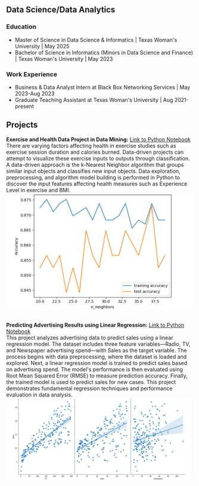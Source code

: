 ## Data Science/Data Analytics

### Education
* Master of Science in Data Science & Informatics | Texas Woman's University | May 2025
* Bachelor of Science in Informatics (Minors in Data Science and Finance) | Texas Woman's University | May 2023

### Work Experience
* Business & Data Analyst Intern at Black Box Networking Services | May 2023-Aug 2023
* Graduate Teaching Assistant at Texas Woman's University | Aug 2021-present

## Projects
**Exercise and Health Data Project in Data Mining:** [Link to Python Notebook](data-mining-fall2024/CSCI5833_CourseProject.ipynb) <br>
There are varying factors affecting health in exercise studies such as exercise session duration and calories burned. Data-driven projects can attempt to visualize these exercise inputs to outputs through classification.  A data-driven approach is the k-Nearest Neighbor algorithm that groups similar input objects and classifies new input objects. Data exploration, preprocessing, and algorithm model building is performed in Python to discover the input features affecting health measures such as Experience Level in exercise and BMI. <br>
![Training vs Test Accuracy of KNN](assets/img/trainvstest2.png) <br>
<br>

**Predicting Advertising Results using Linear Regression:** [Link to Python Notebook](machine-learning-fall2024/LinearRegression_BL.ipynb) <br>
This project analyzes advertising data to predict sales using a linear regression model. The dataset includes three feature variables—Radio, TV, and Newspaper advertising spend—with Sales as the target variable. The process begins with data preprocessing, where the dataset is loaded and explored. Next, a linear regression model is trained to predict sales based on advertising spend. The model's performance is then evaluated using Root Mean Squared Error (RMSE) to measure prediction accuracy. Finally, the trained model is used to predict sales for new cases. This project demonstrates fundamental regression techniques and performance evaluation in data analysis. <br>
![Linear Regression Plots](assets/img/linreg.png) <br>
